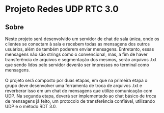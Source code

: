 # Projeto Redes UDP RTC 3.0

## Sobre

Neste projeto será desenvolvido um servidor de chat de sala única, onde os
clientes se conectam à sala e recebem todas as mensagens dos outros usuários, além de
também poderem enviar mensagens. Entretanto, essas mensagens não são strings como o
convencional, mas, a fim de haver transferência de arquivos e segmentação dos mesmos,
serão arquivos .txt que sendo lidos pelo servidor deverão ser impressos no terminal como
mensagens.
<br>
<br>
O projeto será composto por duas etapas, em que na primeira etapa o grupo deve
desenvolver uma ferramenta de troca de arquivos .txt e reverberar isso em um chat de
mensagens que utilize comunicação com UDP. Na segunda etapa, deverá ser
implementado ao chat básico de troca de mensagens já feito, um protocolo de transferência
confiável, utilizando UDP e o método RDT 3.0.